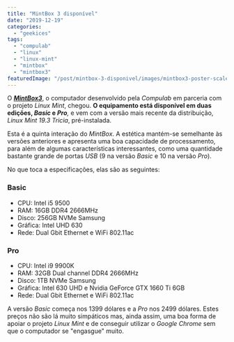 ```yaml
---
title: "MintBox 3 disponível"
date: "2019-12-19"
categories: 
  - "geekices"
tags: 
  - "compulab"
  - "linux"
  - "linux-mint"
  - "mintbox"
  - "mintbox3"
featuredImage: "/post/mintbox-3-disponivel/images/mintbox3-poster-scaled.jpg"
---
```


O [_**MintBox3**_](http://www.fit-iot.com/web/products/mintbox3), o computador desenvolvido pela _Compulab_ em parceria com o projeto _Linux Mint_, chegou. **O equipamento está disponível em duas edições, _Basic_ e _Pro_**_,_ e vem com a versão mais recente da distribuição, _Linux Mint 19.3 Tricia_, pré-instalada.

Esta é a quinta interação do _MintBox_. A estética mantém-se semelhante às versões anteriores e apresenta uma boa capacidade de processamento, para além de algumas características interessantes, como uma quantidade bastante grande de portas _USB_ (9 na versão _Basic_ e 10 na versão _Pro_).

No que toca a especificações, elas são as seguintes:

### Basic

- CPU: Intel i5 9500
- RAM: 16GB DDR4 2666MHz
- Disco: 256GB NVMe Samsung
- Gráfica: Intel UHD 630
- Rede: Dual Gbit Ethernet e WiFi 802.11ac

### Pro

- CPU: Intel i9 9900K
- RAM: 32GB Dual channel DDR4 2666MHz
- Disco: 1TB NVMe Samsung
- Gráfica: Intel 630 UHD e Nvidia GeForce GTX 1660 Ti 6GB
- Rede: Dual Gbit Ethernet e WiFi 802.11ac

A versão _Basic_ começa nos 1399 dólares e a _Pro_ nos 2499 dólares. Estes preços não são lá muito simpáticos mas, ainda assim, uma boa forma de apoiar o projeto _Linux Mint_ e de conseguir utilizar o _Google Chrome_ sem que o computador se "engasgue" muito.
